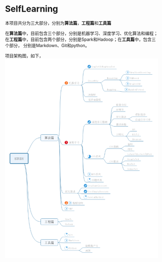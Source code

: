 # SelfLearning

本项目共分为三大部分，分别为**算法篇**，**工程篇**和**工具篇**

在**算法篇**中，目前包含三个部分，分别是机器学习、深度学习、优化算法和编程；在**工程篇**中，目前包含两个部分，分别是Spark和Hadoop；在**工具篇**中，包含三个部分，
分别是Markdown、Git和python。

项目架构图，如下，
![项目结构图](/pics/项目框架.png)   


    
